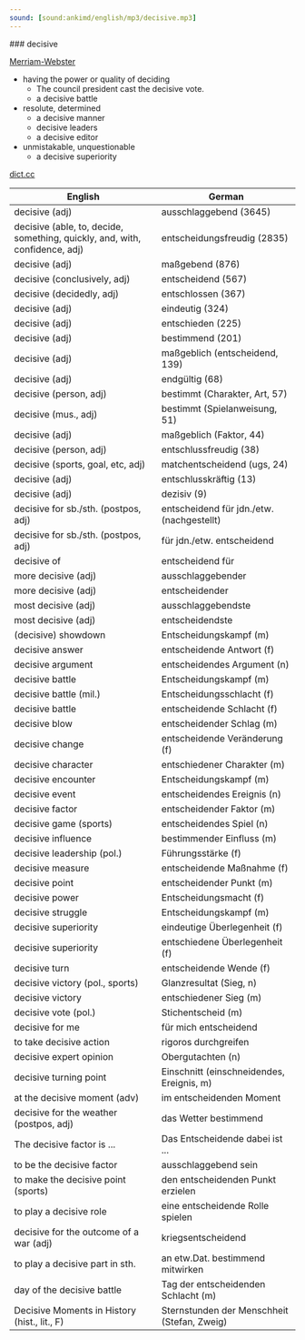 ```yaml
---
sound: [sound:ankimd/english/mp3/decisive.mp3]
---
```


\### decisive

[Merriam-Webster](https://www.merriam-webster.com/dictionary/decisive)

- having the power or quality of deciding
    - The council president cast the decisive vote.
    - a decisive battle
- resolute, determined
    - a decisive manner
    - decisive leaders
    - a decisive editor
- unmistakable, unquestionable
    - a decisive superiority

[dict.cc](https://www.dict.cc/decisive)

| English        | German       |
| -------------- | ------------ |
| decisive (adj) | ausschlaggebend (3645) |
| decisive (able, to, decide, something, quickly, and, with, confidence, adj) | entscheidungsfreudig (2835) |
| decisive (adj) | maßgebend (876) |
| decisive (conclusively, adj) | entscheidend (567) |
| decisive (decidedly, adj) | entschlossen (367) |
| decisive (adj) | eindeutig (324) |
| decisive (adj) | entschieden (225) |
| decisive (adj) | bestimmend (201) |
| decisive (adj) | maßgeblich (entscheidend, 139) |
| decisive (adj) | endgültig (68) |
| decisive (person, adj) | bestimmt (Charakter, Art, 57) |
| decisive (mus., adj) | bestimmt (Spielanweisung, 51) |
| decisive (adj) | maßgeblich (Faktor, 44) |
| decisive (person, adj) | entschlussfreudig (38) |
| decisive (sports, goal, etc, adj) | matchentscheidend (ugs, 24) |
| decisive (adj) | entschlusskräftig (13) |
| decisive (adj) | dezisiv (9) |
| decisive for sb./sth. (postpos, adj) | entscheidend für jdn./etw. (nachgestellt) |
| decisive for sb./sth. (postpos, adj) | für jdn./etw. entscheidend |
| decisive of | entscheidend für |
| more decisive (adj) | ausschlaggebender |
| more decisive (adj) | entscheidender |
| most decisive (adj) | ausschlaggebendste |
| most decisive (adj) | entscheidendste |
| (decisive) showdown | Entscheidungskampf (m) |
| decisive answer | entscheidende Antwort (f) |
| decisive argument | entscheidendes Argument (n) |
| decisive battle | Entscheidungskampf (m) |
| decisive battle (mil.) | Entscheidungsschlacht (f) |
| decisive battle | entscheidende Schlacht (f) |
| decisive blow | entscheidender Schlag (m) |
| decisive change | entscheidende Veränderung (f) |
| decisive character | entschiedener Charakter (m) |
| decisive encounter | Entscheidungskampf (m) |
| decisive event | entscheidendes Ereignis (n) |
| decisive factor | entscheidender Faktor (m) |
| decisive game (sports) | entscheidendes Spiel (n) |
| decisive influence | bestimmender Einfluss (m) |
| decisive leadership (pol.) | Führungsstärke (f) |
| decisive measure | entscheidende Maßnahme (f) |
| decisive point | entscheidender Punkt (m) |
| decisive power | Entscheidungsmacht (f) |
| decisive struggle | Entscheidungskampf (m) |
| decisive superiority | eindeutige Überlegenheit (f) |
| decisive superiority | entschiedene Überlegenheit (f) |
| decisive turn | entscheidende Wende (f) |
| decisive victory (pol., sports) | Glanzresultat (Sieg, n) |
| decisive victory | entschiedener Sieg (m) |
| decisive vote (pol.) | Stichentscheid (m) |
| decisive for me | für mich entscheidend |
| to take decisive action | rigoros durchgreifen |
| decisive expert opinion | Obergutachten (n) |
| decisive turning point | Einschnitt (einschneidendes, Ereignis, m) |
| at the decisive moment (adv) | im entscheidenden Moment |
| decisive for the weather (postpos, adj) | das Wetter bestimmend |
| The decisive factor is ... | Das Entscheidende dabei ist ... |
| to be the decisive factor | ausschlaggebend sein |
| to make the decisive point (sports) | den entscheidenden Punkt erzielen |
| to play a decisive role | eine entscheidende Rolle spielen |
| decisive for the outcome of a war (adj) | kriegsentscheidend |
| to play a decisive part in sth. | an etw.Dat. bestimmend mitwirken |
| day of the decisive battle | Tag der entscheidenden Schlacht (m) |
| Decisive Moments in History (hist., lit., F) | Sternstunden der Menschheit (Stefan, Zweig) |
